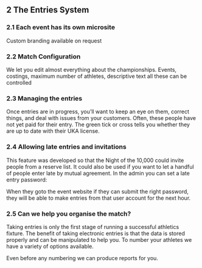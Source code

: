 ## __2__ The Entries System

### 2.1 Each event has its own microsite

Custom branding available on request
  
### 2.2 Match Configuration

We let you edit almost everything about the championships.  Events, costings, maximum number of athletes, descriptive text all these can be controlled

### 2.3 Managing the entries

Once entries are in progress, you’ll want to keep an eye on them, correct things, and deal with issues from your customers.  Often, these people have not yet paid for their entry. The green tick or cross tells you whether they are up to date with their UKA license.

### 2.4 Allowing late entries and invitations

This feature was developed so that the Night of the 10,000 could invite people from a reserve list.
It could also be used if you want to let a handful of people enter late by mutual agreement.
In the admin you can set a late entry password:

When they goto the event website if they can submit the right password, they will be able to make entries from that user account for the next hour.

### 2.5 Can we help you organise the match?

Taking entries is only the first stage of running a successful athletics fixture. The benefit of taking electronic entries is that the data is stored properly and can be manipulated to help you. To number your athletes we have a variety of options available.

Even before any numbering we can produce reports for you.

